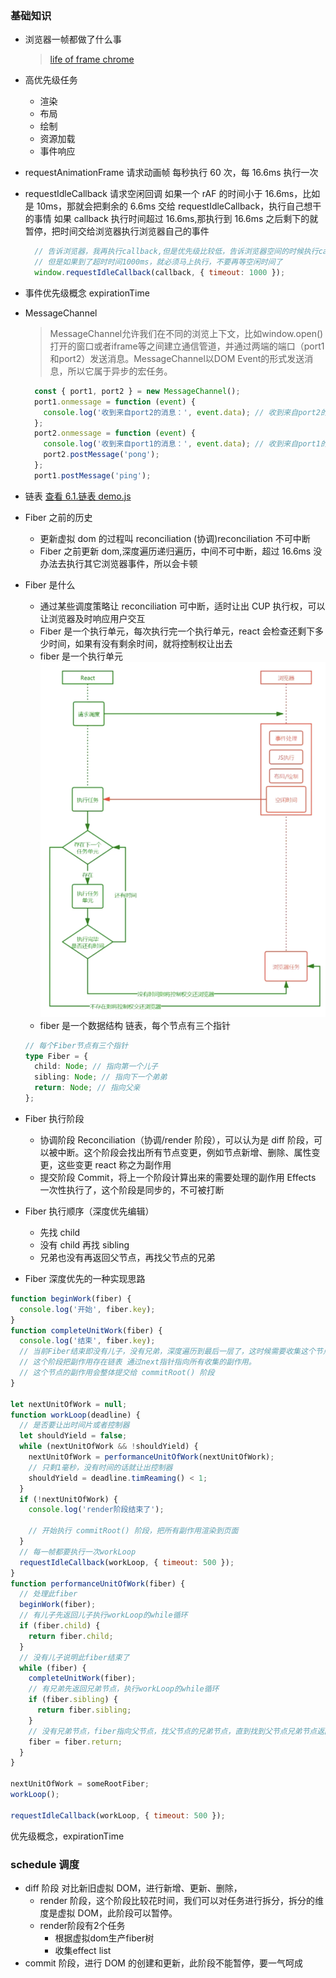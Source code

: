 ### 基础知识

- 浏览器一帧都做了什么事
  >[life of frame chrome](https://chromium.googlesource.com/chromium/src/+/refs/heads/main/docs/life_of_a_frame.md)
  

- 高优先级任务
  - 渲染
  - 布局
  - 绘制
  - 资源加载
  - 事件响应
- requestAnimationFrame
  请求动画帧 每秒执行 60 次，每 16.6ms 执行一次

- requestIdleCallback
  请求空闲回调
  如果一个 rAF 的时间小于 16.6ms，比如是 10ms，那就会把剩余的 6.6ms 交给 requestIdleCallback，执行自己想干的事情
  如果 callback 执行时间超过 16.6ms,那执行到 16.6ms 之后剩下的就暂停，把时间交给浏览器执行浏览器自己的事件
  ```javascript
    // 告诉浏览器，我再执行callback,但是优先级比较低，告诉浏览器空间的时候执行callback
    // 但是如果到了超时时间1000ms，就必须马上执行，不要再等空闲时间了
    window.requestIdleCallback(callback, { timeout: 1000 });
  ```

- 事件优先级概念 expirationTime 

- MessageChannel
  > MessageChannel允许我们在不同的浏览上下文，比如window.open()打开的窗口或者iframe等之间建立通信管道，并通过两端的端口（port1和port2）发送消息。MessageChannel以DOM Event的形式发送消息，所以它属于异步的宏任务。
  ```javascript
    const { port1, port2 } = new MessageChannel();
    port1.onmessage = function (event) {
      console.log('收到来自port2的消息：', event.data); // 收到来自port2的消息： pong
    };
    port2.onmessage = function (event) {
      console.log('收到来自port1的消息：', event.data); // 收到来自port1的消息： ping
      port2.postMessage('pong');
    };
    port1.postMessage('ping');
  ```

- 链表 [查看 6.1.链表 demo.js]('./6.1.链表demo.js')

- Fiber 之前的历史

  - 更新虚拟 dom 的过程叫 reconciliation (协调)reconciliation 不可中断
  - Fiber 之前更新 dom,深度遍历递归遍历，中间不可中断，超过 16.6ms 没办法去执行其它浏览器事件，所以会卡顿

- Fiber 是什么

  - 通过某些调度策略让 reconciliation 可中断，适时让出 CUP 执行权，可以让浏览器及时响应用户交互
  - Fiber 是一个执行单元，每次执行完一个执行单元，react 会检查还剩下多少时间，如果有没有剩余时间，就将控制权让出去
  - fiber 是一个执行单元 ![示意图](../Image/fiberWorkUnit.png)
  - fiber 是一个数据结构 链表，每个节点有三个指针

  ```typescript
  // 每个Fiber节点有三个指针
  type Fiber = {
    child: Node; // 指向第一个儿子
    sibling: Node; // 指向下一个弟弟
    return: Node; // 指向父亲
  };
  ```

- Fiber 执行阶段

  - 协调阶段 Reconciliation（协调/render 阶段），可以认为是 diff 阶段，可以被中断。这个阶段会找出所有节点变更，例如节点新增、删除、属性变更，这些变更 react 称之为副作用
  - 提交阶段 Commit，将上一个阶段计算出来的需要处理的副作用 Effects 一次性执行了，这个阶段是同步的，不可被打断

- Fiber 执行顺序（深度优先编辑）
  - 先找 child
  - 没有 child 再找 sibling
  - 兄弟也没有再返回父节点，再找父节点的兄弟
- Fiber 深度优先的一种实现思路

```javascript
function beginWork(fiber) {
  console.log('开始', fiber.key);
}
function completeUnitWork(fiber) {
  console.log('结束', fiber.key);
  // 当前Fiber结束即没有儿子，没有兄弟，深度遍历到最后一层了，这时候需要收集这个节点的副作用
  // 这个阶段把副作用存在链表 通过next指针指向所有收集的副作用。
  // 这个节点的副作用会整体提交给 commitRoot() 阶段
}

let nextUnitOfWork = null;
function workLoop(deadline) {
  // 是否要让出时间片或者控制器
  let shouldYield = false;
  while (nextUnitOfWork && !shouldYield) {
    nextUnitOfWork = performanceUnitOfWork(nextUnitOfWork);
    // 只剩1毫秒，没有时间的话就让出控制器
    shouldYield = deadline.timReaming() < 1;
  }
  if (!nextUnitOfWork) {
    console.log('render阶段结束了');

    // 开始执行 commitRoot() 阶段，把所有副作用渲染到页面
  }
  // 每一帧都要执行一次workLoop
  requestIdleCallback(workLoop, { timeout: 500 });
}
function performanceUnitOfWork(fiber) {
  // 处理此fiber
  beginWork(fiber);
  // 有儿子先返回儿子执行workLoop的while循环
  if (fiber.child) {
    return fiber.child;
  }
  // 没有儿子说明此fiber结束了
  while (fiber) {
    completeUnitWork(fiber);
    // 有兄弟先返回兄弟节点，执行workLoop的while循环
    if (fiber.sibling) {
      return fiber.sibling;
    }
    // 没有兄弟节点，fiber指向父节点，找父节点的兄弟节点，直到找到父节点兄弟节点返回
    fiber = fiber.return;
  }
}

nextUnitOfWork = someRootFiber;
workLoop();

requestIdleCallback(workLoop, { timeout: 500 });
```
优先级概念，expirationTime 

### schedule 调度

- diff 阶段 对比新旧虚拟 DOM，进行新增、更新、删除，
  - render 阶段，这个阶段比较花时间，我们可以对任务进行拆分，拆分的维度是虚拟 DOM，此阶段可以暂停。
  - render阶段有2个任务
    - 根据虚拟dom生产fiber树
    - 收集effect list
- commit 阶段，进行 DOM 的创建和更新，此阶段不能暂停，要一气呵成
